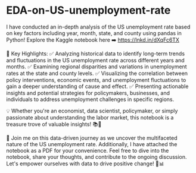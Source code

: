 # EDA-on-US-unemployment-rate
I have conducted an in-depth analysis of the US unemployment rate based on key factors including year, month, state, and county using pandas in Python!
Explore the Kaggle notebook here ➡️ https://lnkd.in/dXqFc6TX

🔑 Key Highlights:
✅ Analyzing historical data to identify long-term trends and fluctuations in the US unemployment rate across different years and months.
✅ Examining regional disparities and variations in unemployment rates at the state and county levels.
✅ Visualizing the correlation between policy interventions, economic events, and unemployment fluctuations to gain a deeper understanding of cause and effect.
✅ Presenting actionable insights and potential strategies for policymakers, businesses, and individuals to address unemployment challenges in specific regions.

💡 Whether you're an economist, data scientist, policymaker, or simply passionate about understanding the labor market, this notebook is a treasure trove of valuable insights! 📚💼

🚀 Join me on this data-driven journey as we uncover the multifaceted nature of the US unemployment rate. Additionally, I have attached the notebook as a PDF for your convenience. Feel free to dive into the notebook, share your thoughts, and contribute to the ongoing discussion. Let's empower ourselves with data to drive positive change! 💪📊

